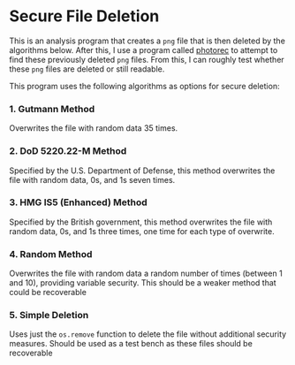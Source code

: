 # Secure File Deletion

This is an analysis program that creates a `png` file that is then deleted by the algorithms below. After this, I use a program called [photorec]([url](https://www.cgsecurity.org/wiki/photoRec)) to attempt to find these previously deleted `png` files. From this, I can roughly test whether these `png` files are deleted or still readable.

This program uses the following algorithms as options for secure deletion:

### 1. Gutmann Method

Overwrites the file with random data 35 times.

### 2. DoD 5220.22-M Method

Specified by the U.S. Department of Defense, this method overwrites the file with random data, 0s, and 1s seven times.

### 3. HMG IS5 (Enhanced) Method

Specified by the British government, this method overwrites the file with random data, 0s, and 1s three times, one time for each type of overwrite.

### 4. Random Method

Overwrites the file with random data a random number of times (between 1 and 10), providing variable security. This should be a weaker method that could be recoverable

### 5. Simple Deletion

Uses just the `os.remove` function to delete the file without additional security measures. Should be used as a test bench as these files should be recoverable
